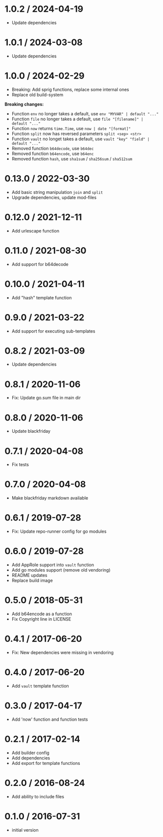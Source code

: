 # 1.0.2 / 2024-04-19

  * Update dependencies

# 1.0.1 / 2024-03-08

  * Update dependencies

# 1.0.0 / 2024-02-29

  * Breaking: Add sprig functions, replace some internal ones
  * Replace old build-system

**Breaking changes:**

- Function `env` no longer takes a default, use `env "MYVAR" | default "..."`
- Function `file` no longer takes a default, use `file "[filename]" | default "..."`
- Function `now` returns `time.Time`, use `now | date "[format]"`
- Function `split` now has reversed parameters `split <sep> <str>`
- Function `vault` no longet takes a default, use `vault "key" "field" | default "..."`
- Removed function `b64decode`, use `b64dec`
- Removed function `b64encode`, use `b64enc`
- Removed function `hash`, use `sha1sum` / `sha256sum` / `sha512sum`

# 0.13.0 / 2022-03-30

  * Add basic string manipulation `join` and `split`
  * Upgrade dependencies, update mod-files

# 0.12.0 / 2021-12-11

  * Add urlescape function

# 0.11.0 / 2021-08-30

  * Add support for b64decode

# 0.10.0 / 2021-04-11

  * Add "hash" template function

# 0.9.0 / 2021-03-22

  * Add support for executing sub-templates

# 0.8.2 / 2021-03-09

  * Update dependencies

# 0.8.1 / 2020-11-06

  * Fix: Update go.sum file in main dir

# 0.8.0 / 2020-11-06

  * Update blackfriday

# 0.7.1 / 2020-04-08

  * Fix tests

# 0.7.0 / 2020-04-08

  * Make blackfriday markdown available

# 0.6.1 / 2019-07-28

  * Fix: Update repo-runner config for go modules

# 0.6.0 / 2019-07-28

  * Add AppRole support into `vault` function
  * Add go modules support (remove old vendoring)
  * README updates
  * Replace build image

# 0.5.0 / 2018-05-31

  * Add b64encode as a function
  * Fix Copyright line in LICENSE

# 0.4.1 / 2017-06-20

  * Fix: New dependencies were missing in vendoring

# 0.4.0 / 2017-06-20

  * Add `vault` template function

# 0.3.0 / 2017-04-17

  * Add 'now' function and function tests

# 0.2.1 / 2017-02-14

  * Add builder config
  * Add dependencies
  * Add export for template functions

# 0.2.0 / 2016-08-24

  * Add ability to include files

# 0.1.0 / 2016-07-31

  * initial version
